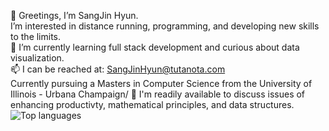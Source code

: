  👋 Greetings, I’m SangJin Hyun.\
 I’m interested in distance running, programming, and developing new skills to the limits.\
 🌱 I’m currently learning full stack development and curious about data visualization. \
 📫 I can be reached at: SangJinHyun@tutanota.com\
 Currently pursuing a Masters in Computer Science from the University of Illinois - Urbana Champaign/
 💬 I'm readily available to discuss issues of enhancing productivty, mathematical principles, and data structures.  
![Top languages](https://github-readme-stats.vercel.app/api/top-langs/?username=SangJinHyun)

<!---
SangJinHyun/SangJinHyun is a ✨ special ✨ repository because its `README.md` (this file) appears on your GitHub profile.
You can click the Preview link to take a look at your changes.
--->
